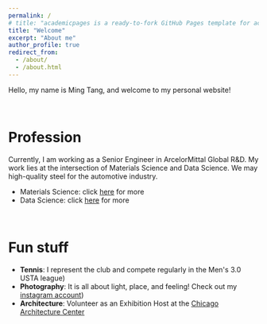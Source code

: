 ```yaml
---
permalink: /
# title: "academicpages is a ready-to-fork GitHub Pages template for academic personal websites"
title: "Welcome"
excerpt: "About me"
author_profile: true
redirect_from:
  - /about/
  - /about.html
---
```


<!-- # Welcome to my site! -->

Hello, my name is Ming Tang, and welcome to my personal website!

<br/>

# Profession
Currently, I am working as a Senior Engineer in ArcelorMittal Global R&D. My work lies at the intersection of Materials Science and Data Science. We may high-quality steel for the automotive industry.
- Materials Science: click [here](https://tangming2008.github.io//cv/) for more
- Data Science: click [here](https://tangming2008.github.io//portfolio/) for more

<br/>

# Fun stuff
- **Tennis**: I represent the club and compete regularly in the Men's 3.0 USTA league)
- **Photography**: It is all about light, place, and feeling! Check out my [instagram account](https://www.instagram.com/tangming2008/?hl=en))
- **Architecture**: Volunteer as an Exhibition Host at the [Chicago Architecture Center](https://www.architecture.org/)

<!--
* Work hard and play harder
-->

